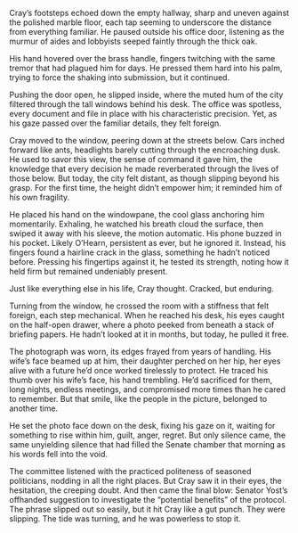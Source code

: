 Cray’s footsteps echoed down the empty hallway, sharp and uneven against the polished marble floor, each tap seeming to underscore the distance from everything familiar. He paused outside his office door, listening as the murmur of aides and lobbyists seeped faintly through the thick oak. 

His hand hovered over the brass handle, fingers twitching with the same tremor that had plagued him for days. He pressed them hard into his palm, trying to force the shaking into submission, but it continued. 

Pushing the door open, he slipped inside, where the muted hum of the city filtered through the tall windows behind his desk. The office was spotless, every document and file in place with his characteristic precision. Yet, as his gaze passed over the familiar details, they felt foreign. 

Cray moved to the window, peering down at the streets below. Cars inched forward like ants, headlights barely cutting through the encroaching dusk. He used to savor this view, the sense of command it gave him, the knowledge that every decision he made reverberated through the lives of those below. But today, the city felt distant, as though slipping beyond his grasp. For the first time, the height didn’t empower him; it reminded him of his own fragility. 

He placed his hand on the windowpane, the cool glass anchoring him momentarily. Exhaling, he watched his breath cloud the surface, then swiped it away with his sleeve, the motion automatic. His phone buzzed in his pocket. Likely O’Hearn, persistent as ever, but he ignored it. Instead, his fingers found a hairline crack in the glass, something he hadn’t noticed before. Pressing his fingertips against it, he tested its strength, noting how it held firm but remained undeniably present. 

Just like everything else in his life, Cray thought. Cracked, but enduring. 

Turning from the window, he crossed the room with a stiffness that felt foreign, each step mechanical. When he reached his desk, his eyes caught on the half-open drawer, where a photo peeked from beneath a stack of briefing papers. He hadn’t looked at it in months, but today, he pulled it free. 

The photograph was worn, its edges frayed from years of handling. His wife’s face beamed up at him, their daughter perched on her hip, her eyes alive with a future he’d once worked tirelessly to protect. He traced his thumb over his wife’s face, his hand trembling. He’d sacrificed for them, long nights, endless meetings, and compromised more times than he cared to remember. But that smile, like the people in the picture, belonged to another time. 

He set the photo face down on the desk, fixing his gaze on it, waiting for something to rise within him, guilt, anger, regret. But only silence came, the same unyielding silence that had filled the Senate chamber that morning as his words fell into the void. 

The committee listened with the practiced politeness of seasoned politicians, nodding in all the right places. But Cray saw it in their eyes, the hesitation, the creeping doubt. And then came the final blow: Senator Yost’s offhanded suggestion to investigate the “potential benefits” of the protocol. The phrase slipped out so easily, but it hit Cray like a gut punch. They were slipping. The tide was turning, and he was powerless to stop it.
